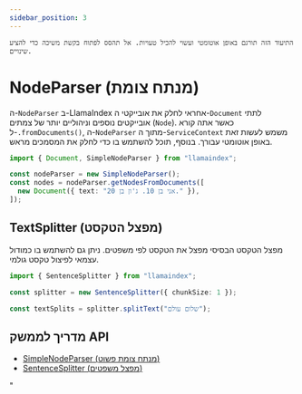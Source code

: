 ```yaml
---
sidebar_position: 3
---
```


`התיעוד הזה תורגם באופן אוטומטי ועשוי להכיל טעויות. אל תהסס לפתוח בקשת משיכה כדי להציע שינויים.`

# NodeParser (מנתח צומת)

ה-`NodeParser` ב-LlamaIndex אחראי לחלק את אובייקטי ה-`Document` לתתי אובייקטים נוספים וניהוליים יותר של צמתים (`Node`). כאשר אתה קורא ל-`.fromDocuments()`, ה-`NodeParser` מתוך ה-`ServiceContext` משמש לעשות זאת באופן אוטומטי עבורך. בנוסף, תוכל להשתמש בו כדי לחלק את המסמכים מראש.

```typescript
import { Document, SimpleNodeParser } from "llamaindex";

const nodeParser = new SimpleNodeParser();
const nodes = nodeParser.getNodesFromDocuments([
  new Document({ text: "אני בן 10. ג'ון בן 20." }),
]);
```

## TextSplitter (מפצל הטקסט)

מפצל הטקסט הבסיסי מפצל את הטקסט לפי משפטים. ניתן גם להשתמש בו כמודול עצמאי לפיצול טקסט גולמי.

```typescript
import { SentenceSplitter } from "llamaindex";

const splitter = new SentenceSplitter({ chunkSize: 1 });

const textSplits = splitter.splitText("שלום עולם");
```

## מדריך לממשק API

- [SimpleNodeParser (מנתח צומת פשוט)](../../api/classes/SimpleNodeParser.md)
- [SentenceSplitter (מפצל משפטים)](../../api/classes/SentenceSplitter.md)

"
